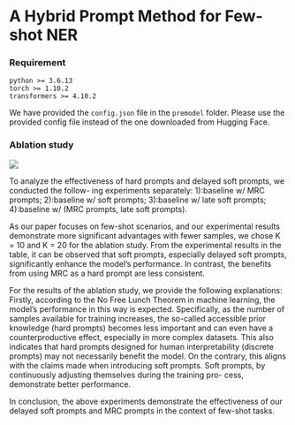 # A Hybrid Prompt Method for Few-shot NER

### Requirement
```
python >= 3.6.13
torch >= 1.10.2
transformers >= 4.10.2
```

We have provided the `config.json` file in the `premodel` folder. Please use the provided config file instead of the one downloaded from Hugging Face.

### Ablation study

![](C:/Users/LYX/Desktop/as.png)

To analyze the effectiveness of hard prompts and delayed soft prompts, we conducted the follow-
ing experiments separately: 1):baseline w/ MRC prompts; 2):baseline w/ soft prompts; 3):baseline w/ late soft prompts;
4):baseline w/ (MRC prompts, late soft prompts).

As our paper focuses on few-shot scenarios, and our experimental results demonstrate more significant
advantages with fewer samples, we chose K = 10 and K = 20 for the ablation study. From the experimental results in the table, it can be observed that soft prompts, especially delayed soft prompts, significantly
enhance the model’s performance. In contrast, the benefits from using MRC as a hard prompt are less
consistent.

For the results of the ablation study, we provide the following explanations: Firstly, according to the
No Free Lunch Theorem in machine learning, the model’s performance in this way is expected. Specifically, as the number of samples available for training increases, the so-called accessible prior knowledge
(hard prompts) becomes less important and can even have a counterproductive effect, especially in more
complex datasets. This also indicates that hard prompts designed for human interpretability (discrete
prompts) may not necessarily benefit the model. On the contrary, this aligns with the claims made when
introducing soft prompts. Soft prompts, by continuously adjusting themselves during the training pro-
cess, demonstrate better performance.

In conclusion, the above experiments demonstrate the effectiveness of our delayed soft prompts and
MRC prompts in the context of few-shot tasks.
   